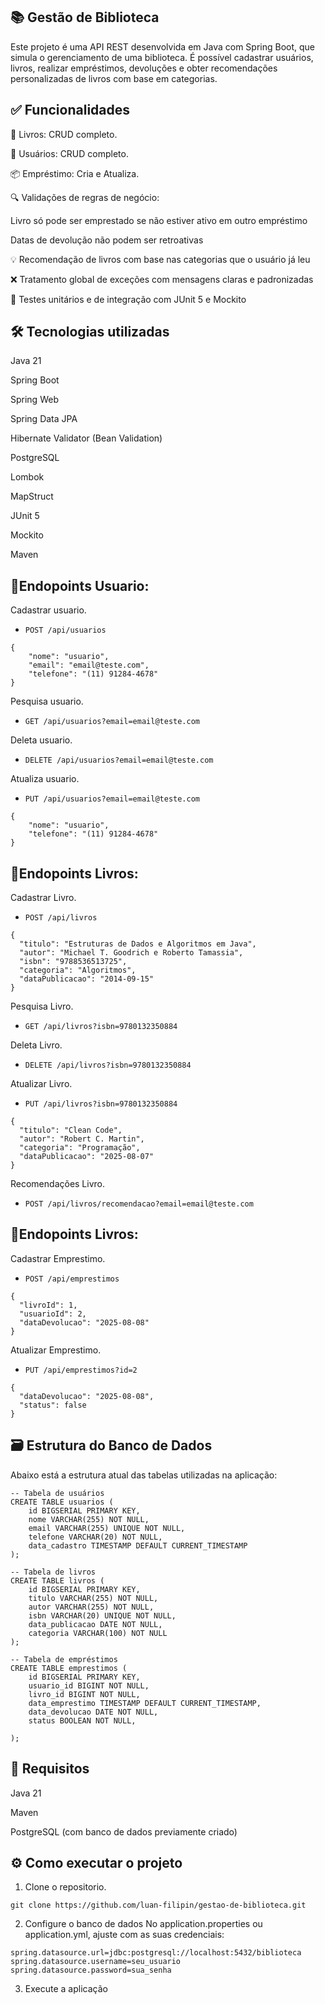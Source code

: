 ## 📚 Gestão de Biblioteca
Este projeto é uma API REST desenvolvida em Java com Spring Boot, que simula o gerenciamento de uma biblioteca. É possível cadastrar usuários, livros, realizar empréstimos, devoluções e obter recomendações personalizadas de livros com base em categorias.

## ✅ Funcionalidades
📖 Livros: CRUD completo.

👤 Usuários: CRUD completo.

📦 Empréstimo: Cria e Atualiza.

🔍 Validações de regras de negócio:

Livro só pode ser emprestado se não estiver ativo em outro empréstimo

Datas de devolução não podem ser retroativas

💡 Recomendação de livros com base nas categorias que o usuário já leu

❌ Tratamento global de exceções com mensagens claras e padronizadas

🧪 Testes unitários e de integração com JUnit 5 e Mockito

## 🛠️ Tecnologias utilizadas
Java 21

Spring Boot

Spring Web

Spring Data JPA

Hibernate Validator (Bean Validation)

PostgreSQL

Lombok

MapStruct

JUnit 5

Mockito

Maven

## 📡Endopoints Usuario:
Cadastrar usuario.
- `POST /api/usuarios`
```
{
    "nome": "usuario",
    "email": "email@teste.com",
    "telefone": "(11) 91284-4678"
}
```

Pesquisa usuario.
- `GET /api/usuarios?email=email@teste.com`
  
Deleta usuario.
- `DELETE /api/usuarios?email=email@teste.com`

Atualiza usuario.
- `PUT /api/usuarios?email=email@teste.com`
```
{
    "nome": "usuario",
    "telefone": "(11) 91284-4678"
}
```
## 📡Endopoints Livros:
Cadastrar Livro.
- `POST /api/livros`
```
{
  "titulo": "Estruturas de Dados e Algoritmos em Java",
  "autor": "Michael T. Goodrich e Roberto Tamassia",
  "isbn": "9788536513725",
  "categoria": "Algoritmos",
  "dataPublicacao": "2014-09-15"
}
```
Pesquisa Livro.
- `GET /api/livros?isbn=9780132350884`

Deleta Livro.
- `DELETE /api/livros?isbn=9780132350884`

Atualizar Livro.
- `PUT /api/livros?isbn=9780132350884`
```
{
  "titulo": "Clean Code",
  "autor": "Robert C. Martin",
  "categoria": "Programação",
  "dataPublicacao": "2025-08-07"
}
```
Recomendações Livro.
- `POST /api/livros/recomendacao?email=email@teste.com`


## 📡Endopoints Livros:
Cadastrar Emprestimo.
- `POST /api/emprestimos`
```
{
  "livroId": 1,
  "usuarioId": 2,
  "dataDevolucao": "2025-08-08"
}
```

Atualizar Emprestimo.
- `PUT /api/emprestimos?id=2`
```
{
  "dataDevolucao": "2025-08-08",
  "status": false
}
```
## 🗃️ Estrutura do Banco de Dados
Abaixo está a estrutura atual das tabelas utilizadas na aplicação:
```
-- Tabela de usuários
CREATE TABLE usuarios (
    id BIGSERIAL PRIMARY KEY,
    nome VARCHAR(255) NOT NULL,
    email VARCHAR(255) UNIQUE NOT NULL,
    telefone VARCHAR(20) NOT NULL,
    data_cadastro TIMESTAMP DEFAULT CURRENT_TIMESTAMP
);

-- Tabela de livros
CREATE TABLE livros (
    id BIGSERIAL PRIMARY KEY,
    titulo VARCHAR(255) NOT NULL,
    autor VARCHAR(255) NOT NULL,
    isbn VARCHAR(20) UNIQUE NOT NULL,
    data_publicacao DATE NOT NULL,
    categoria VARCHAR(100) NOT NULL
);

-- Tabela de empréstimos
CREATE TABLE emprestimos (
    id BIGSERIAL PRIMARY KEY,
    usuario_id BIGINT NOT NULL,
    livro_id BIGINT NOT NULL,
    data_emprestimo TIMESTAMP DEFAULT CURRENT_TIMESTAMP,
    data_devolucao DATE NOT NULL,
    status BOOLEAN NOT NULL,
    
);

```

## 📌 Requisitos
Java 21

Maven

PostgreSQL (com banco de dados previamente criado)

## ⚙️ Como executar o projeto
1. Clone o repositorio.
```
git clone https://github.com/luan-filipin/gestao-de-biblioteca.git
```

2. Configure o banco de dados
No application.properties ou application.yml, ajuste com as suas credenciais:
```
spring.datasource.url=jdbc:postgresql://localhost:5432/biblioteca
spring.datasource.username=seu_usuario
spring.datasource.password=sua_senha
```

3. Execute a aplicação
